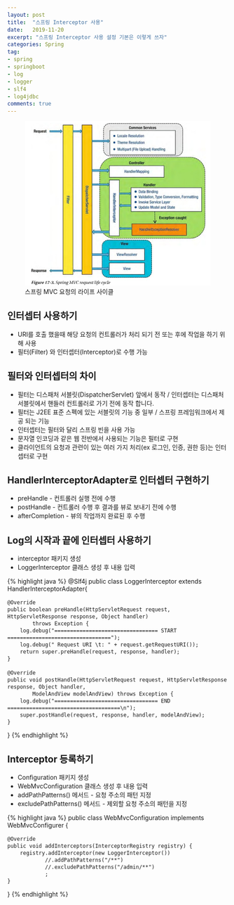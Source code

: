 ```yaml
---
layout: post
title:  "스프링 Interceptor 사용"
date:   2019-11-20
excerpt: "스프링 Interceptor 사용 설정 기본은 이렇게 쓰자"
categories: Spring
tag:
- spring
- springboot
- log
- logger
- slf4
- log4jdbc
comments: true
---
```


<figure>
	<img src="/assets/img/img_01.png">
	<figcaption>스프링 MVC 요청의 라이프 사이클</figcaption>
</figure>

## 인터셉터 사용하기
* URI를 호출 했을때 해당 요청의 컨트롤러가 처리 되기 전 또는 후에 작업을 하기 위해 사용
* 필터(Filter) 와 인터셉터(Interceptor)로 수행 가능

## 필터와 인터셉터의 차이
* 필터는 디스패처 서블릿(DispatcherServlet) 앞에서 동작 / 인터셉터는 디스패처 서블릿에서 핸들러 컨트롤러로 가기 전에 동작 합니다.
* 필터는 J2EE 표준 스펙에 있는 서블릿의 기능 중 일부 / 스프링 프레임워크에서 제공 되는 기능
* 인터셉터는 필터와 달리 스프링 빈을 사용 가능
* 문자열 인코딩과 같은 웹 전반에서 사용되는 기능은 필터로 구현
* 클라이언트의 요청과 관련이 있는 여러 가지 처리(ex 로그인, 인증, 권한 등)는 인터셉터로 구현

## HandlerInterceptorAdapter로 인터셉터 구현하기
* preHandle - 컨트롤러 실행 전에 수행
* postHandle - 컨트롤러 수행 후 결과를 뷰로 보내기 전에 수행
* afterCompletion - 뷰의 작업까지 완료된 후 수행

## Log의 시작과 끝에 인터셉터 사용하기
* interceptor 패키지 생성
* LoggerInterceptor 클래스 생성 후 내용 입력

{% highlight java %}
@Slf4j
public class LoggerInterceptor extends HandlerInterceptorAdapter{

	@Override
	public boolean preHandle(HttpServletRequest request, HttpServletResponse response, Object handler)
			throws Exception {
		log.debug("================================= START =================================");
		log.debug(" Request URI \t: " + request.getRequestURI());
		return super.preHandle(request, response, handler);
	}

	@Override
	public void postHandle(HttpServletRequest request, HttpServletResponse response, Object handler,
			ModelAndView modelAndView) throws Exception {
		log.debug("================================= END ====================================\n");
		super.postHandle(request, response, handler, modelAndView);
	}
}
{% endhighlight %}

## Interceptor 등록하기
* Configuration 패키지 생성
* WebMvcConfiguration 클래스 생성 후 내용 입력
* addPathPatterns() 메서드 - 요청 주소의 패턴 지정
* excludePathPatterns() 메서드 - 제외할 요청 주소의 패턴을 지정

{% highlight java %}
public class WebMvcConfiguration implements WebMvcConfigurer {

	@Override
	public void addInterceptors(InterceptorRegistry registry) {
		registry.addInterceptor(new LoggerInterceptor())
				//.addPathPatterns("/**")
				//.excludePathPatterns("/admin/**")
				;
	}
}
{% endhighlight %}